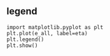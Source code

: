 ## legend

```
import matplotlib.pyplot as plt
plt.plot(e_all, label=eta)
plt.legend()
plt.show()
```